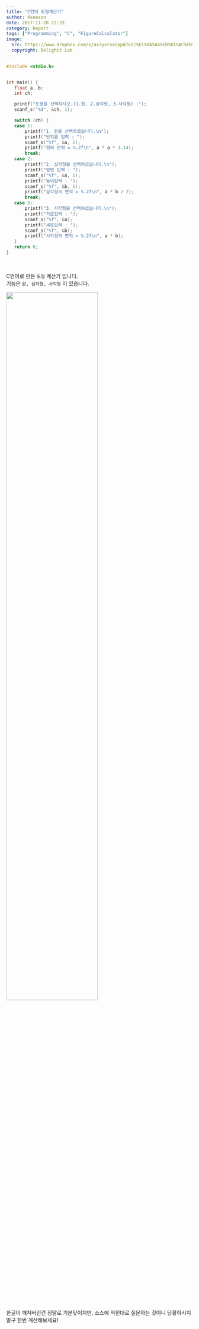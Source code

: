 ```yaml
---
title: "C언어 도형계산기"
author: 4season
date: 2017-11-28 22:33
category: Report
tags: ["Programming", "C", "FigureCalculator"]
image:
  src: https://www.dropbox.com/s/ax3yvrxe2ppd7o2/%EC%8A%A4%ED%81%AC%EB%A6%B0%EC%83%B7%2827%29.png?dl=1
  copyright: Delighit Lab
---
```

 ```c
#include <stdio.h>


int main() {
	float a, b;
	int ch;

	printf("도형을 선택하시오.(1.원, 2.삼각형, 3.사각형) :");
	scanf_s("%d", &ch, 1);

	switch (ch) {
	case 1:
		printf("1. 원을 선택하셨습니다.\n");
		printf("반지름 입력 : ");
		scanf_s("%f", &a, 1);
		printf("원의 면적 = %.2f\n", a * a * 3.14);
		break;
	case 2:
		printf("2. 삼각형을 선택하셨습니다.\n");
		printf("밑변 입력 : ");
		scanf_s("%f", &a, 1);
		printf("높이입력 : ");
		scanf_s("%f", &b, 1);
		printf("삼각형의 면적 = %.2f\n", a * b / 2);
		break;
	case 3:
		printf("3. 사각형을 선택하셨습니다.\n");
		printf("가로입력 : ");
		scanf_s("%f", &a);
		printf("세로입력 : ");
		scanf_s("%f", &b);
		printf("사각형의 면적 = %.2f\n", a * b);
	}
	return 0;
}
```
<br>

C언어로 만든 `도형` 계산기 입니다. <br>
기능은 `원, 삼각형, 사각형` 이 있습니다. <br>

<img scr="https://www.dropbox.com/s/tqjubsvdavb409z/%EC%8A%A4%ED%81%AC%EB%A6%B0%EC%83%B7%2826%29.png?dl=1" width="70%"> <br>
<img src="https://www.dropbox.com/s/ax3yvrxe2ppd7o2/%EC%8A%A4%ED%81%AC%EB%A6%B0%EC%83%B7%2827%29.png?dl=1" width="70%"> <br>

한글이 깨저버린건 정말로 기분탓이지만, 소스에 적힌대로 질문하는 것이니 당황하시지말구 한번 계산해보세요!
